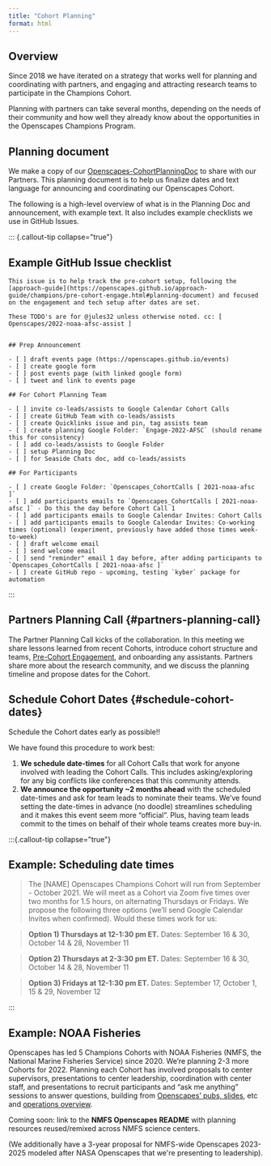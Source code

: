 ```yaml
---
title: "Cohort Planning"
format: html
---
```


## Overview

Since 2018 we have iterated on a strategy that works well for planning and coordinating with partners, and engaging and attracting research teams to participate in the Champions Cohort. 

Planning with partners can take several months, depending on the needs of their community and how well they already know about the opportunities in the Openscapes Champions Program. 

## Planning document

We make a copy of our [Openscapes-CohortPlanningDoc](https://docs.google.com/document/d/1uzQ-hic0Kn0pNyeb9VwVNDwMYRetZgiXkQ2mZIe_TXk/edit?usp=sharing) to share with our Partners. This planning document is to help us finalize dates and text language for announcing and coordinating our Openscapes Cohort.

The following is a high-level overview of what is in the Planning Doc and announcement, with example text. It also includes example checklists we use in GitHub Issues.

::: {.callout-tip collapse="true"}

## Example GitHub Issue checklist
```
This issue is to help track the pre-cohort setup, following the [approach-guide](https://openscapes.github.io/approach-guide/champions/pre-cohort-engage.html#planning-document) and focused on the engagement and tech setup after dates are set.

These TODO's are for @jules32 unless otherwise noted. cc: [ Openscapes/2022-noaa-afsc-assist ]


## Prep Announcement

- [ ] draft events page (https://openscapes.github.io/events)
- [ ] create google form
- [ ] post events page (with linked google form)
- [ ] tweet and link to events page

## For Cohort Planning Team 

- [ ] invite co-leads/assists to Google Calendar Cohort Calls
- [ ] create GitHub Team with co-leads/assists 
- [ ] create Quicklinks issue and pin, tag assists team
- [ ] create planning Google Folder: `Engage-2022-AFSC` (should rename this for consistency)
- [ ] add co-leads/assists to Google Folder
- [ ] setup Planning Doc
- [ ] for Seaside Chats doc, add co-leads/assists

## For Participants

- [ ] create Google Folder: `Openscapes_CohortCalls [ 2021-noaa-afsc ]` 
- [ ] add participants emails to `Openscapes_CohortCalls [ 2021-noaa-afsc ]` - Do this the day before Cohort Call 1
- [ ] add participants emails to Google Calendar Invites: Cohort Calls
- [ ] add participants emails to Google Calendar Invites: Co-working times (optional) (experiment, previously have added those times week-to-week)
- [ ] draft welcome email
- [ ] send welcome email
- [ ] send "reminder" email 1 day before, after adding participants to `Openscapes_CohortCalls [ 2021-noaa-afsc ]`
- [ ] create GitHub repo - upcoming, testing `kyber` package for automation
```
:::

## Partners Planning Call {#partners-planning-call}

The Partner Planning Call kicks of the collaboration. In this meeting we share lessons learned from recent Cohorts, introduce cohort structure and teams, [Pre-Cohort Engagement](/champions/pre-cohort-engage.qmd), and onboarding any assistants. Partners share more about the research community, and we discuss the planning timeline and propose dates for the Cohort. 

## Schedule Cohort Dates {#schedule-cohort-dates}

Schedule the Cohort dates early as possible!!

We have found this procedure to work best: 

1. **We schedule date-times** for all Cohort Calls that work for anyone involved with leading the Cohort Calls. This includes asking/exploring for any big conflicts like conferences that this community attends.
1. **We announce the opportunity ~2 months ahead** with the scheduled date-times and ask for team leads to nominate their teams. We’ve found setting the date-times in advance (no doodle) streamlines scheduling and it makes this event seem more “official”. Plus, having team leads commit to the times on behalf of their whole teams creates more buy-in. 

:::{.callout-tip collapse="true"}
## Example: Scheduling date times 

> The [NAME] Openscapes Champions Cohort will run from September - October 2021. We will meet as a Cohort via Zoom five times over two months for 1.5 hours, on alternating Thursdays or Fridays. We propose the following three options (we’ll send Google Calendar Invites when confirmed). Would these times work for us: 

> **Option 1) Thursdays at 12-1:30 pm ET.** 
Dates: September 16 & 30, October 14 & 28, November 11

> **Option 2) Thursdays at 2-3:30 pm ET.** 
Dates: September 16 & 30, October 14 & 28, November 11

> **Option 3) Fridays at 12-1:30 pm ET.** 
Dates: September 17, October 1, 15 & 29, November 12

:::

## Example: NOAA Fisheries

Openscapes has led 5 Champions Cohorts with NOAA Fisheries (NMFS, the National Marine Fisheries Service) since 2020. We’re planning 2-3 more Cohorts for 2022. Planning each Cohort has involved proposals to center supervisors, presentations to center leadership, coordination with center staff, and presentations to recruit participants and “ask me anything” sessions to answer questions, building from [Openscapes’ pubs, slides](https://openscapes.org/media), etc and [operations overview](https://openscapes.github.io/approach-guide/champions/). 

Coming soon: link to the **NMFS Openscapes README** with planning resources reused/remixed across NMFS science centers. 

(We additionally have a 3-year proposal for NMFS-wide Openscapes 2023-2025 modeled after NASA Openscapes that we're presenting to leadership). 